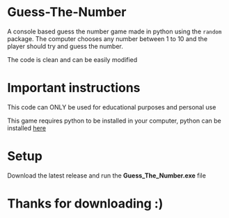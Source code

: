 # Guess-The-Number
A console based guess the number game made in python using the `random` package. The computer chooses any number between 1 to 10 and the player should try and guess the number.

The code is clean and can be easily modified


# Important instructions
This code can ONLY be used for educational purposes and personal use

This game requires python to be installed in your computer, python can be installed [here](https://www.python.org/downloads)

# Setup
Download the latest release and run the **Guess_The_Number.exe** file

# Thanks for downloading :)
